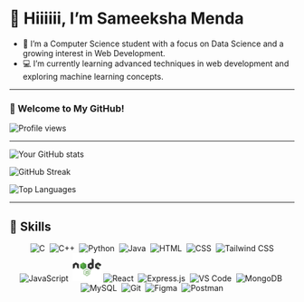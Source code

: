 # 👋 Hiiiiii, I’m Sameeksha Menda
- 👀 I’m a Computer Science student with a focus on Data Science and a growing interest in Web Development.
- 💻 I’m currently learning advanced techniques in web development and exploring machine learning concepts.

---
### 👋 Welcome to My GitHub!

![Profile views](https://komarev.com/ghpvc/?username=SameekshaMenda&label=Profile%20views&color=0e75b6&style=flat)

---
![Your GitHub stats](https://github-readme-stats.vercel.app/api?username=SameekshaMenda&show_icons=true&theme=radical)

![GitHub Streak](https://github-readme-streak-stats.herokuapp.com/?user=SameekshaMenda&theme=dark)

![Top Languages](https://github-readme-stats.vercel.app/api/top-langs/?username=SameekshaMenda&layout=compact&theme=dark)

---
## 🚀 Skills
<p align="center">
  <img src="https://cdn.jsdelivr.net/gh/devicons/devicon/icons/c/c-original.svg" title="C" alt="C" width="50" height="50"/>&nbsp;
  <img src="https://cdn.jsdelivr.net/gh/devicons/devicon/icons/cplusplus/cplusplus-original.svg" title="C++" alt="C++" width="50" height="50"/>&nbsp;
  <img src="https://cdn.jsdelivr.net/gh/devicons/devicon/icons/python/python-original.svg" title="Python" alt="Python" width="50" height="50"/>&nbsp;
  <img src="https://cdn.jsdelivr.net/gh/devicons/devicon/icons/java/java-original.svg" title="Java" alt="Java" width="50" height="50"/>&nbsp;
  <img src="https://cdn.jsdelivr.net/gh/devicons/devicon/icons/html5/html5-original.svg" title="HTML" alt="HTML" width="50" height="50"/>&nbsp;
  <img src="https://cdn.jsdelivr.net/gh/devicons/devicon/icons/css3/css3-original.svg" title="CSS" alt="CSS" width="50" height="50"/>&nbsp;
  <img src="https://github.com/tailwindlabs/tailwindcss.com/raw/main/public/favicons/favicon-32x32.png" title="Tailwind CSS" alt="Tailwind CSS" width="50" height="50"/>
  <img src="https://cdn.jsdelivr.net/gh/devicons/devicon/icons/javascript/javascript-original.svg" title="JavaScript" alt="JavaScript" width="50" height="50"/>&nbsp;
  <img src="https://raw.githubusercontent.com/devicons/devicon/master/icons/nodejs/nodejs-original-wordmark.svg" title="Node.js" alt="Node.js" width="50" height="50"/>
  <img src="https://cdn.jsdelivr.net/gh/devicons/devicon/icons/react/react-original.svg" title="React" alt="React" width="50" height="50"/>&nbsp;
  <img src="https://cdn.jsdelivr.net/gh/devicons/devicon/icons/express/express-original.svg" title="Express.js" alt="Express.js" width="50" height="50"/>&nbsp;
  <img src="https://cdn.jsdelivr.net/gh/devicons/devicon/icons/vscode/vscode-original.svg" title="VS Code" alt="VS Code" width="50" height="50"/>&nbsp;
  <img src="https://cdn.jsdelivr.net/gh/devicons/devicon/icons/mongodb/mongodb-original.svg" title="MongoDB" alt="MongoDB" width="50" height="50"/>&nbsp;
  <img src="https://cdn.jsdelivr.net/gh/devicons/devicon/icons/mysql/mysql-original.svg" title="MySQL" alt="MySQL" width="50" height="50"/>&nbsp;
  <img src="https://cdn.jsdelivr.net/gh/devicons/devicon/icons/git/git-original.svg" title="Git" alt="Git" width="50" height="50"/>&nbsp;
  <img src="https://cdn.jsdelivr.net/gh/devicons/devicon/icons/figma/figma-original.svg" title="Figma" alt="Figma" width="50" height="50"/>&nbsp;
  <img src="https://cdn.jsdelivr.net/gh/devicons/devicon/icons/postman/postman-original.svg" title="Postman" alt="Postman" width="50" height="50"/>
</p>

<!---
SameekshaMenda/SameekshaMenda is a ✨ special ✨ repository because its `README.md` (this file) appears on your GitHub profile.
You can click the Preview link to take a look at your changes.

--->

